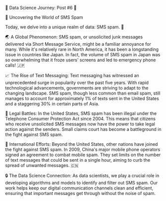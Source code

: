📢 Data Science Journey: Post #6 📢

📱 Uncovering the World of SMS Spam

Today, we delve into a unique realm of data: SMS spam. 📵

🌏 A Global Phenomenon:
SMS spam, or unsolicited junk messages delivered via Short Message Service, might be a familiar annoyance for many. While it's relatively rare in North America, it has been a longstanding issue in countries like Japan. In fact, the volume of SMS spam in Japan was so overwhelming that it froze users' screens and led to emergency phone calls! 🇯🇵

📈 The Rise of Text Messaging:
Text messaging has witnessed an unprecedented surge in popularity over the past five years. With rapid technological advancements, governments are striving to adapt to the changing landscape. SMS spam, though less common than email spam, still manages to account for approximately 1% of texts sent in the United States and a staggering 30% in certain parts of Asia.

🚫 Legal Battles:
In the United States, SMS spam has been illegal under the Telephone Consumer Protection Act since 2004. This means that citizens who receive unsolicited SMS messages now have the power to take legal action against the senders. Small claims court has become a battleground in the fight against SMS spam.

🤝 International Efforts:
Beyond the United States, other nations have joined the fight against SMS spam. In 2009, China's major mobile phone operators signed an agreement to combat mobile spam. They set limits on the number of text messages that could be sent in a single hour, aiming to curb the spread of unwanted messages. 🇨🇳

🔒 The Data Science Connection:
As data scientists, we play a crucial role in developing algorithms and models to identify and filter out SMS spam. Our work helps keep our digital communication channels clean and efficient, ensuring that important messages get through without the noise of spam.
